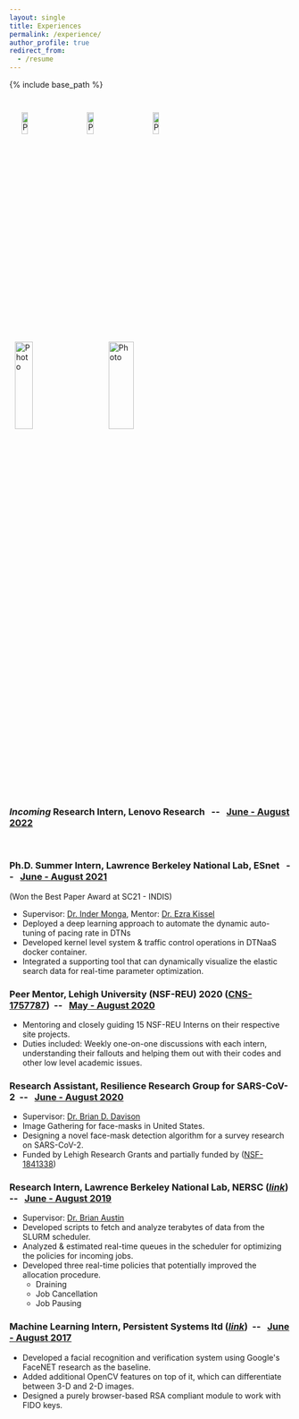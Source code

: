 ```yaml
---
layout: single
title: Experiences
permalink: /experience/
author_profile: true
redirect_from:
  - /resume
---
```


{% include base_path %}

<br>
&nbsp;&nbsp;
<img align="centre" src="https://eashanadhikarla.github.io/images/lenovo.jpg" alt="Photo" style="width: 15%; height: 10%; border-radius: 5px; padding: 10px 20px 8px 10px"/> &nbsp;
<img align="centre" src="https://eashanadhikarla.github.io/images/esnet.png" alt="Photo" style="width: 15%; height: 10%; border-radius: 5px; padding: 10px 20px 10px 10px"/> &nbsp;
<img align="centre" src="https://eashanadhikarla.github.io/images/lbnl.png" alt="Photo" style="width: 15%; height: 10%; border-radius: 5px; padding: 10px 20px 10px 10px"/> &nbsp;
<img align="centre" src="https://eashanadhikarla.github.io/images/lehigh.png" alt="Photo" style="width: 25%; height: 20%; border-radius: 5px; padding: 10px 20px 10px 10px"/> &nbsp;
<img align="centre" src="https://eashanadhikarla.github.io/images/persistent.png" alt="Photo" style="width: 30%; height: 20%; border-radius: 5px; padding: 10px 20px 10px 10px"/> 
&nbsp;&nbsp;
<br><br>


### <i>Incoming</i> <b>Research Intern, Lenovo Research</b> &nbsp; -- &nbsp; <a href="cyan">June - August 2022</a>

<br>

### Ph.D. Summer Intern, <b>Lawrence Berkeley National Lab, ESnet</b> &nbsp; -- &nbsp; <a href="cyan">June - August 2021</a>
(Won the Best Paper Award at SC21 - INDIS)
  * Supervisor: <a href="https://cs.lbl.gov/about/staff/leadership/inder-monga/">Dr. Inder Monga</a>, Mentor: <a href="https://www.es.net/about/esnet-staff/advanced-network-technologies/ezra/">Dr. Ezra Kissel</a>
  * Deployed a deep learning approach to automate the dynamic auto-tuning of pacing rate in DTNs
  * Developed kernel level system & traffic control operations in DTNaaS docker container. 
  * Integrated a supporting tool that can dynamically visualize the elastic search data for real-time parameter optimization.


### Peer Mentor, <b>Lehigh University (NSF-REU) 2020</b> (<a href="https://www.nsf.gov/awardsearch/showAward?AWD_ID=1757787">CNS-1757787</a>)&nbsp; -- &nbsp; <a href="cyan">May - August 2020</a>
  * Mentoring and closely guiding 15 NSF-REU Interns on their respective site projects.
  * Duties included: Weekly one-on-one discussions with each intern, understanding their fallouts and helping them out with their codes and other low level academic issues.


### Research Assistant, <b>Resilience Research Group for SARS-CoV-2</b>&nbsp; -- &nbsp; <a href="cyan">June - August 2020</a>
  * Supervisor: <a href="http://www.cse.lehigh.edu/~brian/">Dr. Brian D. Davison</a>
  * Image Gathering for face-masks in United States.
  * Designing a novel face-mask detection algorithm for a survey research on SARS-CoV-2.
  * Funded by Lehigh Research Grants and partially funded by (<a href="https://converge.colorado.edu/resources/covid-19/working-groups/issues-impacts-recovery/cultural-perceptions-of-risk-behavioral-responses-and-community-resilience-in-covid-19">NSF-1841338</a>)


### Research Intern, <b>Lawrence Berkeley National Lab, NERSC</b> (<a href="https://cs.lbl.gov/news-media/news/2019/summer-student-researchers-wrap-up/"><i>link</i></a>)&nbsp; -- &nbsp; <a href="cyan">June - August 2019</a>
<!-- Embedded Link: https://cdn.cp.adobe.io/content/2/video/3d0f97fc-0135-492b-b4f0-6c0d269cc2d7/embed?api_key=MarvelCP1 -->
  * Supervisor: <a href="https://www.nersc.gov/about/nersc-staff/advanced-technologies-group/brian-austin/">Dr. Brian Austin</a>
  * Developed scripts to fetch and analyze terabytes of data from the SLURM scheduler.
  * Analyzed & estimated real-time queues in the scheduler for optimizing the policies for incoming jobs.
  * Developed three real-time policies that potentially improved the allocation procedure.
    * Draining
    * Job Cancellation
    * Job Pausing


### Machine Learning Intern, <b>Persistent Systems ltd</b> (<a href="https://github.com/eashanadhikarla/Facial-Recognition-with-DNN"><i>link</i></a>)&nbsp; -- &nbsp; <a href="cyan">June - August 2017</a>
  * Developed a facial recognition and verification system using Google's FaceNET research as the baseline.
  * Added additional OpenCV features on top of it, which can differentiate between 3-D and 2-D images.
  * Designed a purely browser-based RSA compliant module to work with FIDO keys.